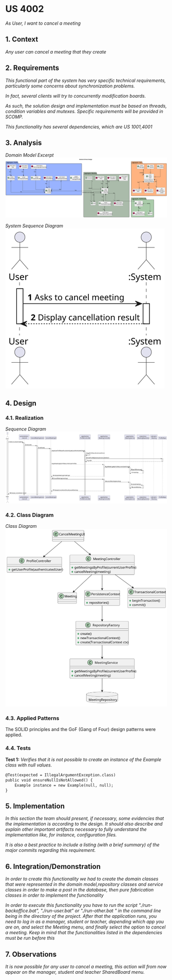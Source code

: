 # US 4002

*As User, I want to cancel a meeting*

## 1. Context

*Any user can cancel a meeting that they create*

## 2. Requirements

*This functional part of the system has very specific technical requirements, particularly some concerns about synchronization problems.*

*In fact, several clients will try to concurrently modification boards.*

*As such, the solution design and implementation must be based on threads, condition variables and mutexes. Specific requirements will be provided in SCOMP.*

*This functionality has several dependencies, which are US 1001,4001*

## 3. Analysis

*Domain Model Excerpt*
![US4002_DM](DM/US4002_DM.svg)

*System Sequence Diagram*
![US4002_SSD](SSD/US4002_SSD.svg)

## 4. Design

### 4.1. Realization

*Sequence Diagram*
![US4002_SD](SD/US4002_SD.svg)

### 4.2. Class Diagram

*Class Diagram*
![US4002_CD](CD/US4002_CD.svg)

### 4.3. Applied Patterns

The SOLID principles and the GoF (Gang of Four) design patterns were applied.

### 4.4. Tests

**Test 1:** *Verifies that it is not possible to create an instance of the Example class with null values.*

```
@Test(expected = IllegalArgumentException.class)
public void ensureNullIsNotAllowed() {
	Example instance = new Example(null, null);
}
````

## 5. Implementation

*In this section the team should present, if necessary, some evidencies that the implementation is according to the design. It should also describe and explain other important artifacts necessary to fully understand the implementation like, for instance, configuration files.*

*It is also a best practice to include a listing (with a brief summary) of the major commits regarding this requirement.*

## 6. Integration/Demonstration

*In order to create this functionality we had to create the domain classes that were represented in the domain model,repository classes and service classes in order to make a post in the database, then pure fabrication classes in order to implement the functionality*

*In order to execute this functionality you have to run the script "./run-backoffice.bat", "./run-user.bat" or "./run-other.bat " in the command line being in the directory of the project. After that the application runs, you need to log in as a manager, student or teacher, depending which app you are on, and select the Meeting menu, and finally select the option to cancel a meeting. Keep in mind that the functionalities listed in the dependencies must be run before this*

## 7. Observations

*It is now possible for any user to cancel a meeting, this action will from now appear on the manager, student and teacher SharedBoard menu.*